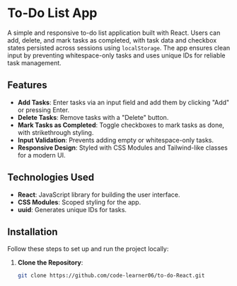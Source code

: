 # To-Do List App

A simple and responsive to-do list application built with React. Users can add, delete, and mark tasks as completed, with task data and checkbox states persisted across sessions using `localStorage`. The app ensures clean input by preventing whitespace-only tasks and uses unique IDs for reliable task management.

## Features
- **Add Tasks**: Enter tasks via an input field and add them by clicking "Add" or pressing Enter.
- **Delete Tasks**: Remove tasks with a "Delete" button.
- **Mark Tasks as Completed**: Toggle checkboxes to mark tasks as done, with strikethrough styling.
- **Input Validation**: Prevents adding empty or whitespace-only tasks.
- **Responsive Design**: Styled with CSS Modules and Tailwind-like classes for a modern UI.

## Technologies Used
- **React**: JavaScript library for building the user interface.
- **CSS Modules**: Scoped styling for the app.
- **uuid**: Generates unique IDs for tasks.
 
## Installation
Follow these steps to set up and run the project locally:

1. **Clone the Repository**:
   ```bash
   git clone https://github.com/code-learner06/to-do-React.git
    
